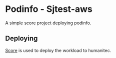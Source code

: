 # Podinfo - Sjtest-aws

A simple score project deploying podinfo.

## Deploying

[Score](https://score.dev/) is used to deploy the workload to humanitec.
